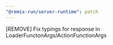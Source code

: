 ```yaml
---
"@remix-run/server-runtime": patch
---
```


[REMOVE] Fix typings for response in LoaderFunctonArgs/ActionFunctionArgs
